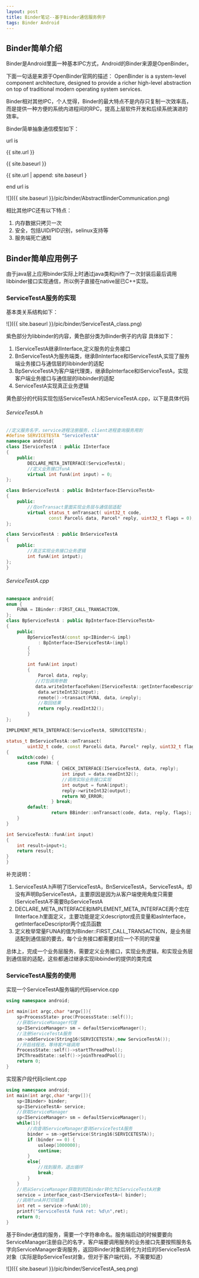 ```yaml
---
layout: post
title: Binder笔记--基于Binder通信服务例子
tags: Binder Android
---
```


## Binder简单介绍

Binder是Android里面一种基本IPC方式，Android的Binder来源是OpenBinder。

下面一句话是来源于OpenBinder官网的描述：
OpenBinder is a system-level component architecture, designed to provide a richer high-level abstraction on top of traditional modern operating system services.

Binder相对其他IPC，个人觉得，Binder的最大特点不是内存只复制一次效率高，而是提供一种方便的系统内进程间的RPC，提高上层软件开发和后续系统演进的效率。

Binder简单抽象通信模型如下：

<p>url is </p>
<p>{{ site.url }}</p>
<p>{{ site.baseurl }}</p>
<p>{{ site.url | append: site.baseurl }</p>
<p>end url is </p>


![]({{ site.baseurl }}/pic/binder/AbstractBinderCommunication.png)

相比其他IPC还有以下特点：
1. 内存数据只拷贝一次
2. 安全，包括UID/PID识别，selinux支持等
3. 服务端死亡通知


## Binder简单应用例子

由于java层上应用binder实际上时通过java类和jni作了一次封装后最后调用libbinder接口实现通信，所以例子直接在native层已C++实现。


### ServiceTestA服务的实现
基本类关系结构如下：

![]({{ site.baseurl }}/pic/binder/ServiceTestA_class.png)

紫色部分为libbinder的内容，黄色部分类为Binder例子的内容
具体如下：
1. IServiceTestA继承IInterface,定义服务的业务接口
2. BnServiceTestA为服务端类，继承BnInterface和IServiceTestA,实现了服务端业务接口与通信层的libbinder的适配
3. BpServiceTestA为客户端代理类，继承BpInterface和IServiceTestA，实现客户端业务接口与通信层的libbinder的适配
4. ServiceTestA实现真正业务逻辑

黄色部分的代码实现包括ServiceTestA.h和ServiceTestA.cpp，以下是具体代码

###### ServiceTestA.h
```cpp
//定义服务名字，service进程注册服务，client进程查询服务用到
#define SERVICETESTA "ServiceTestA"
namespace android{
class IServiceTestA : public IInterface
{
    public:
        DECLARE_META_INTERFACE(ServiceTestA);
        //定义业务接口funA
        virtual int funA(int input) = 0;
};

class BnServiceTestA : public BnInterface<IServiceTestA>
{
    public:
    	//在onTransact里面实现业务层与通信层适配
        virtual status_t onTransact( uint32_t code,
                const Parcel& data, Parcel* reply, uint32_t flags = 0);
};

class ServiceTestA : public BnServiceTestA
{
    public:
        //真正实现业务接口业务逻辑
        int funA(int intput);
};
}
```

###### ServiceTestA.cpp
```cpp
namespace android{
enum {
    FUNA = IBinder::FIRST_CALL_TRANSACTION,
};
class BpServiceTestA : public BpInterface<IServiceTestA>
{
    public:
        BpServiceTestA(const sp<IBinder>& impl)
            : BpInterface<IServiceTestA>(impl)
        {
        }

        int funA(int input)
        {
            Parcel data, reply;
           //打包调用参数
		   data.writeInterfaceToken(IServiceTestA::getInterfaceDescriptor());
            data.writeInt32(input);
            remote()->transact(FUNA, data, &reply);
			//取回结果
            return reply.readInt32();
        }
};

IMPLEMENT_META_INTERFACE(ServiceTestA, SERVICETESTA);

status_t BnServiceTestA::onTransact(
        uint32_t code, const Parcel& data, Parcel* reply, uint32_t flags)
{
    switch(code) {
        case FUNA: {
                     CHECK_INTERFACE(IServiceTestA, data, reply);
                     int input = data.readInt32();
					 //调用实际业务接口实现
                     int output = funA(input);
                     reply->writeInt32(output);
                     return NO_ERROR;
                 } break;
        default:
                 return BBinder::onTransact(code, data, reply, flags);
    }
}

int ServiceTestA::funA(int input)
{
    int result=input+1;
    return result;
}
}

```

补充说明：
1. ServiceTestA.h声明了IServiceTestA，BnServiceTestA，ServiceTestA，却没有声明BpServiceTestA，主要原因是因为从客户端使用角度只需要IServiceTestA不需要BpServiceTestA
2. DECLARE_META_INTERFACE和IMPLEMENT_META_INTERFACE两个宏在IInterface.h里面定义，主要功能是定义descriptor成员变量和asInterface，getInterfaceDescriptor两个成员函数
3. 定义枚举常量FUNA的值为IBinder::FIRST_CALL_TRANSACTION，是业务层适配到通信层的要去，每个业务接口都需要对应一个不同的常量

总体上，完成一个业务层服务，需要定义业务接口，实现业务逻辑，和实现业务层到通信层的适配，这些都通过继承实现libbinder的提供的类完成


### ServiceTestA服务的使用

实现一个ServiceTestA服务端的代码service.cpp
```cpp
using namespace android;

int main(int argc,char *argv[]){
    sp<ProcessState> proc(ProcessState::self());
	//获取ServiceManager代理
    sp<IServiceManager> sm = defaultServiceManager();
    //注册ServiceTestA服务
	sm->addService(String16(SERVICETESTA),new ServiceTestA());
	//开启线程池，等待客户端调用
    ProcessState::self()->startThreadPool();
    IPCThreadState::self()->joinThreadPool();
    return 0;
}
```

实现客户段代码client.cpp
```cpp
using namespace android;
int main(int argc,char *argv[]){
    sp<IBinder> binder;
    sp<IServiceTestA> service;
	//获取ServiceManager
    sp<IServiceManager> sm = defaultServiceManager();
    while(1){
	    //向查询ServiceManager查询ServiceTestA服务
        binder = sm->getService(String16(SERVICETESTA));
        if (binder == 0) {
            usleep(1000000);
            continue;
        }
        else{
			//找到服务，退出循环
            break;
        }
    }
	//把从ServiceManager获取到的IBinder转化为IServiceTestA对象
    service = interface_cast<IServiceTestA>( binder);
	//调用funA并打印结果
    int ret = service->funA(10);
    printf("ServiceTestA funA ret: %d\n",ret);
    return 0;
}
```

基于Binder通信的服务，需要一个字符串命名。服务端启动的时候要要向ServiceManager注册自己的名字，客户端要调用服务的业务接口先要按照服务名字向ServiceManager查询服务，返回IBinder对象后转化为对应的IServiceTestA对象（实际是BpServiceTest对象，但对于客户端代码，不需要知道）

![]({{ site.baseurl }}/pic/binder/ServiceTestA_seq.png)
